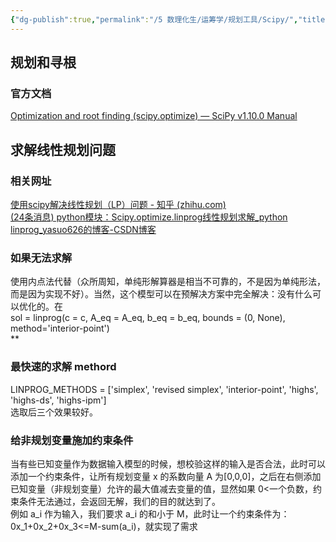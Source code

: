 ```yaml
---
{"dg-publish":true,"permalink":"/5 数理化生/运筹学/规划工具/Scipy/","title":"Scipy"}
---
```



## 规划和寻根
### 官方文档
[Optimization and root finding (scipy.optimize) — SciPy v1.10.0 Manual](https://docs.scipy.org/doc/scipy/reference/optimize.html)
## 求解线性规划问题
### 相关网址
[使用scipy解决线性规划（LP）问题 - 知乎 (zhihu.com)](https://zhuanlan.zhihu.com/p/530278731)  
[(24条消息) python模块：Scipy.optimize.linprog线性规划求解_python linprog_yasuo626的博客-CSDN博客](https://blog.csdn.net/qq_58539881/article/details/126349305)
### 如果无法求解
使用内点法代替（众所周知，单纯形解算器是相当不可靠的，不是因为单纯形法，而是因为实现不好）。当然，这个模型可以在预解决方案中完全解决：没有什么可以优化的。在  
sol = linprog(c = c, A_eq = A_eq, b_eq = b_eq, bounds = (0, None), method='interior-point')  
**
### 最快速的求解 methord
LINPROG_METHODS = \['simplex', 'revised simplex', 'interior-point', 'highs', 'highs-ds', 'highs-ipm'\]  
选取后三个效果较好。
### 给非规划变量施加约束条件
当有些已知变量作为数据输入模型的时候，想校验这样的输入是否合法，此时可以添加一个约束条件，让所有规划变量 x 的系数向量 A 为\[0,0,0\]，之后在右侧添加已知变量（非规划变量）允许的最大值减去变量的值，显然如果 0\<一个负数，约束条件无法通过，会返回无解，我们的目的就达到了。  
例如 a_i 作为输入，我们要求 a_i 的和小于 M，此时让一个约束条件为：0x_1+0x_2+0x_3\<=M-sum(a_i)，就实现了需求